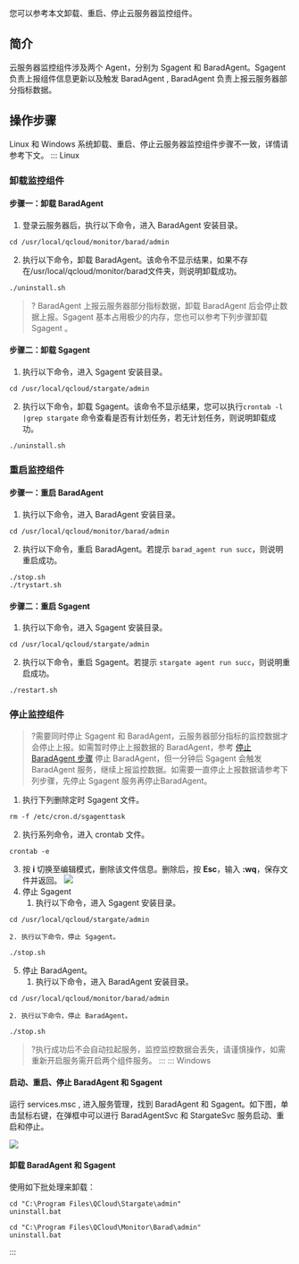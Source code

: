 您可以参考本文卸载、重启、停止云服务器监控组件。
## 简介
云服务器监控组件涉及两个 Agent，分别为 Sgagent 和 BaradAgent。Sgagent 负责上报组件信息更新以及触发 BaradAgent , BaradAgent 负责上报云服务器部分指标数据。

## 操作步骤
Linux 和 Windows 系统卸载、重启、停止云服务器监控组件步骤不一致，详情请参考下文。
<dx-tabs>
::: Linux
### 卸载监控组件
#### 步骤一：卸载 BaradAgent
1. 登录云服务器后，执行以下命令，进入 BaradAgent 安装目录。
```plaintext
cd /usr/local/qcloud/monitor/barad/admin
```
2. 执行以下命令，卸载 BaradAgent。该命令不显示结果，如果不存在/usr/local/qcloud/monitor/barad文件夹，则说明卸载成功。
```plaintext
./uninstall.sh
```
>?  BaradAgent 上报云服务器部分指标数据，卸载 BaradAgent 后会停止数据上报。Sgagent 基本占用极少的内存，您也可以参考下列步骤卸载 Sgagent 。

#### 步骤二：卸载 Sgagent
1. 执行以下命令，进入 Sgagent 安装目录。
```plaintext
cd /usr/local/qcloud/stargate/admin
```
2. 执行以下命令，卸载 Sgagent。该命令不显示结果，您可以执行`crontab -l |grep stargate` 命令查看是否有计划任务，若无计划任务，则说明卸载成功。
```plaintext
./uninstall.sh
```

### 重启监控组件
#### 步骤一：重启 BaradAgent
1. 执行以下命令，进入 BaradAgent 安装目录。
```plaintext
cd /usr/local/qcloud/monitor/barad/admin
```
2. 执行以下命令，重启 BaradAgent。若提示 `barad_agent run succ`，则说明重启成功。
```plaintext
./stop.sh
./trystart.sh
```

#### 步骤二：重启 Sgagent
1. 执行以下命令，进入 Sgagent 安装目录。
```plaintext
cd /usr/local/qcloud/stargate/admin
```
2. 执行以下命令，重启 Sgagent。若提示 `stargate agent run succ`，则说明重启成功。
```plaintext
./restart.sh
```

### 停止监控组件
>?需要同时停止 Sgagent 和 BaradAgent，云服务器部分指标的监控数据才会停止上报。如需暂时停止上报数据的 BaradAgent，参考 [停止 BaradAgent 步骤](#step1) 停止 BaradAgent，但一分钟后 Sgagent 会触发 BaradAgent 服务，继续上报监控数据。如需要一直停止上报数据请参考下列步骤，先停止 Sgagent 服务再停止BaradAgent。

1. 执行下列删除定时 Sgagent 文件。
```
rm -f /etc/cron.d/sgagenttask
```
2. 执行系列命令，进入 crontab 文件。
```
crontab -e
```
3. 按 **i** 切换至编辑模式，删除该文件信息。删除后，按 **Esc**，输入 **:wq**，保存文件并返回。
   ![](https://main.qcloudimg.com/raw/3e72ed39b43e18a4b12adc5663946eca.png)
4. 停止 Sgagent
	1. 执行以下命令，进入 Sgagent 安装目录。
```plaintext
cd /usr/local/qcloud/stargate/admin
```
	2. 执行以下命令，停止 Sgagent。
```plaintext
./stop.sh
```
5. 停止 BaradAgent。
	1. 执行以下命令，进入 BaradAgent 安装目录。
```plaintext
cd /usr/local/qcloud/monitor/barad/admin
```
	2. 执行以下命令，停止 BaradAgent。
```plaintext
./stop.sh
```
>?执行成功后不会自动拉起服务，监控监控数据会丢失，请谨慎操作，如需重新开启服务需开启两个组件服务。
:::
::: Windows
#### 启动、重启、停止 BaradAgent 和 Sgagent

运行 services.msc , 进入服务管理，找到 BaradAgent 和 Sgagent。如下图，单击鼠标右键，在弹框中可以进行 BaradAgentSvc 和 StargateSvc 服务启动、重启和停止。

![](https://main.qcloudimg.com/raw/2256fe39109be27f7af3c31f4fc8d9c3.png)

#### 卸载 BaradAgent 和 Sgagent
使用如下批处理来卸载：
```plaintext
cd "C:\Program Files\QCloud\Stargate\admin"
uninstall.bat  
```
```plaintext
cd "C:\Program Files\QCloud\Monitor\Barad\admin"
uninstall.bat
```
:::
</dx-tabs>









